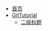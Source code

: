 <!-- docs/_sidebar.md -->

* [首页](/)
* [GitTutorial](GitTutorial/Main.md)
  * [二级标题](GitTutorial/Test.md)